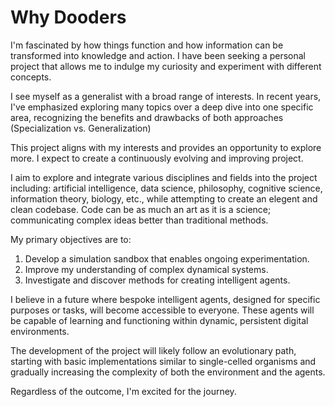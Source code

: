# Why Dooders

I'm fascinated by how things function and how information can be transformed into knowledge and action. I have been seeking a personal project that allows me to indulge my curiosity and experiment with different concepts.

I see myself as a generalist with a broad range of interests. In recent years, I've emphasized exploring many topics over a deep dive into one specific area, recognizing the benefits and drawbacks of both approaches (Specialization vs. Generalization)

This project aligns with my interests and provides an opportunity to explore more. I expect to create a continuously evolving and improving project.

I aim to explore and integrate various disciplines and fields into the project including: artificial intelligence, data science, philosophy, cognitive science, information theory, biology, etc., while attempting to create an elegent and clean codebase. Code can be as much an art as it is a science; communicating complex ideas better than traditional methods.

My primary objectives are to:

1. Develop a simulation sandbox that enables ongoing experimentation.
2. Improve my understanding of complex dynamical systems.
3. Investigate and discover methods for creating intelligent agents.

I believe in a future where bespoke intelligent agents, designed for specific purposes or tasks, will become accessible to everyone. These agents will be capable of learning and functioning within dynamic, persistent digital environments.

The development of the project will likely follow an evolutionary path, starting with basic implementations similar to single-celled organisms and gradually increasing the complexity of both the environment and the agents.

Regardless of the outcome, I'm excited for the journey.
